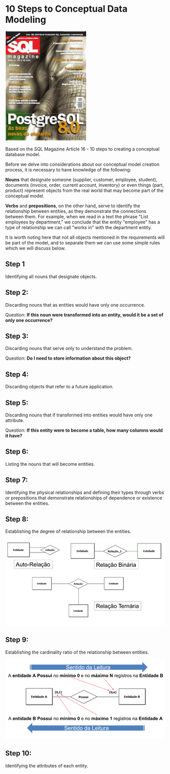 # 10 Steps to Conceptual Data Modeling

![MAGAZINE](./imgs/10_STEPS/MAGAZINE.png)

Based on the SQL Magazine Article 16 - 10 steps to creating a conceptual database model.

Before we delve into considerations about our conceptual model creation process, it is necessary to have knowledge of the following:

**Nouns** that designate someone (supplier, customer, employee, student), documents (invoice, order, current account, inventory) or even things (part, product) represent objects from the real world that may become part of the conceptual model.

**Verbs** and **prepositions**, on the other hand, serve to identify the relationship between entities, as they demonstrate the connections between them. For example, when we read in a text the phrase "List employees by department," we conclude that the entity "employee" has a type of relationship we can call "works in" with the department entity.

It is worth noting here that not all objects mentioned in the requirements will be part of the model, and to separate them we can use some simple rules which we will discuss below.

## Step 1

Identifying all nouns that designate objects.

## Step 2:

Discarding nouns that as entities would have only one occurrence.

Question: **If this noun were transformed into an entity, would it be a set of only one occurrence?**

## Step 3:

Discarding nouns that serve only to understand the problem.

Question: **Do I need to store information about this object?**

## Step 4:

Discarding objects that refer to a future application.

## Step 5:

Discarding nouns that if transformed into entities would have only one attribute.

Question: **If this entity were to become a table, how many columns would it have?**

## Step 6:

Listing the nouns that will become entities.

## Step 7:

Identifying the physical relationships and defining their types through verbs or prepositions that demonstrate relationships of dependence or existence between the entities.

## Step 8:

Establishing the degree of relationship between the entities.

![10STEPS_RELATIONSHIP](./imgs/A_LITTLE_KN/TIPOS_RELACAO.png)

## Step 9:

Establishing the cardinality ratio of the relationship between entities.

![READING_MODE](./imgs/A_LITTLE_KN/CARDINALIDADE_REPRESENTACAO_2.png)

## Step 10:

Identifying the attributes of each entity.